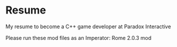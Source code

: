 # Resume
My resume to become a C++ game developer at Paradox Interactive

Please run these mod files as an Imperator: Rome 2.0.3 mod
